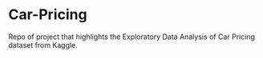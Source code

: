 # Car-Pricing
Repo of project that highlights the Exploratory Data Analysis of Car Pricing dataset from Kaggle.
